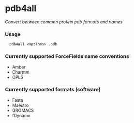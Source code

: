 # pdb4all
*Convert between common protein pdb formats and names*

### Usage
```
  pdb4all <options> .pdb
```

### Currently supported ForceFields name conventions
  * Amber
  * Charmm
  * OPLS

### Currently supported formats (software)
  * Fasta
  * Maestro
  * GROMACS
  * fDynamo
